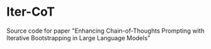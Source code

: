 # Iter-CoT

Source code for paper "Enhancing Chain-of-Thoughts Prompting with Iterative Bootstrapping in Large Language Models"

